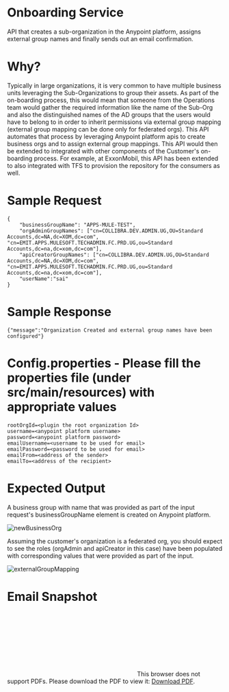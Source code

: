 # Onboarding Service
API that creates a sub-organization in the Anypoint platform, assigns external group names and finally sends out an email confirmation.

# Why?
Typically in large organizations, it is very common to have multiple business units leveraging the Sub-Organizations to group their assets.
As part of the on-boarding process, this would mean that someone from the Operations team would gather the required information like the
name of the Sub-Org and also the distinguished names of the AD groups that the users would have to belong to in order to inherit permissions via
external group mapping (external group mapping can be done only for federated orgs). This API automates that process by leveraging Anypoint platform apis to create business orgs and to assign external 
group mappings. This API would then be extended to integrated with other components of the Customer's on-boarding process. For example,
at ExxonMobil, this API has been extended to also integrated with TFS to provision the repository for the consumers as well. 

# Sample Request

```
{
	"businessGroupName": "APPS-MULE-TEST",
	"orgAdminGroupNames": ["cn=COLLIBRA.DEV.ADMIN.UG,OU=Standard Accounts,dc=NA,dc=XOM,dc=com", "cn=EMIT.APPS.MULESOFT.TECHADMIN.FC.PRD.UG,ou=Standard Accounts,dc=na,dc=xom,dc=com"],
	"apiCreatorGroupNames": ["cn=COLLIBRA.DEV.ADMIN.UG,OU=Standard Accounts,dc=NA,dc=XOM,dc=com", "cn=EMIT.APPS.MULESOFT.TECHADMIN.FC.PRD.UG,ou=Standard Accounts,dc=na,dc=xom,dc=com"],
	"userName":"sai"
}
```

# Sample Response

```
{"message":"Organization Created and external group names have been configured"}
```

# Config.properties - Please fill the properties file (under src/main/resources) with appropriate values

```
rootOrgId=<plugin the root organization Id>
username=<anypoint platform username>
password=<anypoint platform password>
emailUsername=<username to be used for email>
emailPassword=<password to be used for email>
emailFrom=<address of the sender>
emailTo=<address of the recipient>
```

# Expected Output 

A business group with name that was provided as part of the input request's businessGroupName element is created on Anypoint platform.

![newBusinessOrg](https://github.com/mulesoft-consulting/C4EAssets/blob/master/images/newBusinessOrg.png)

Assuming the customer's organization is a federated org, you should expect to see the roles (orgAdmin and apiCreator in this case) have been populated with corresponding values
that were provided as part of the input.

![externalGroupMapping](https://github.com/mulesoft-consulting/C4EAssets/blob/master/images/externalGroupMapping.png)

# Email Snapshot

<object data="https://github.com/mulesoft-consulting/C4EAssets/blob/master/images/EmailTemplate.pdf" type="application/pdf" width="700px" height="700px">
    <embed src="https://github.com/mulesoft-consulting/C4EAssets/blob/master/images/EmailTemplate.pdf">
        This browser does not support PDFs. Please download the PDF to view it: <a href="https://github.com/mulesoft-consulting/C4EAssets/blob/master/images/EmailTemplate.pdf">Download PDF</a>.</p>
    </embed>
</object>